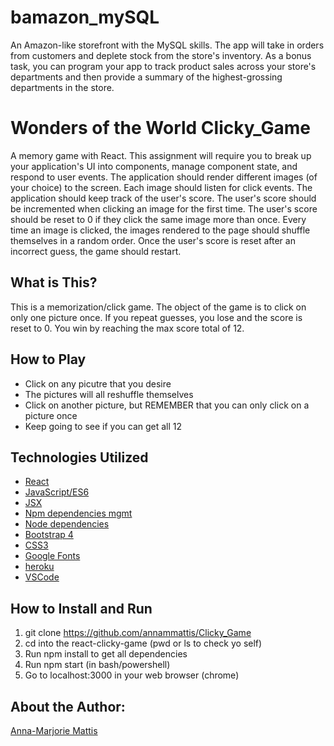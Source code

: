 # bamazon_mySQL
An Amazon-like storefront with the MySQL skills. The app will take in orders from customers and deplete stock from the store's inventory. As a bonus task, you can program your app to track product sales across your store's departments and then provide a summary of the highest-grossing departments in the store.


# Wonders of the World Clicky_Game
A memory game with React. This assignment will require you to break up your application's UI into components, manage component state, and respond to user events. The application should render different images (of your choice) to the screen. Each image should listen for click events. The application should keep track of the user's score. The user's score should be incremented when clicking an image for the first time. The user's score should be reset to 0 if they click the same image more than once. Every time an image is clicked, the images rendered to the page should shuffle themselves in a random order. Once the user's score is reset after an incorrect guess, the game should restart.


## What is This?
This is a memorization/click game. The object of the game is to click on only one picture once. If you repeat guesses, you lose and the score is reset to 0. You win by reaching the max score total of 12.

<!-- ## Getting Started
Try the app Here [https://moma-clicky-game.herokuapp.com/](https://moma-clicky-game.herokuapp.com/) (`Heroku`)

## The Screenshot
![Screenshot](/public/assets/screenshots/demo-01.png)
`Can you remember all 24 paintings?`&#8673;

![Screenshot](/public/assets/screenshots/demo-02.png)
`You have exceptional eidetic memory!`&#8673; -->

## How to Play
* Click on any picutre that you desire
* The pictures will all reshuffle themselves
* Click on another picture, but REMEMBER that you can only click on a picture once
* Keep going to see if you can get all 12

## Technologies Utilized
* [React](https://reactjs.org/)
* [JavaScript/ES6](http://es6-features.org/#Constants)
* [JSX](https://reactjs.org/docs/introducing-jsx.html)
* [Npm dependencies mgmt](https://www.npmjs.com/)
* [Node dependencies](https://nodejs.org/en/)
* [Bootstrap 4](https://getbootstrap.com/)
* [CSS3](https://developer.mozilla.org/en-US/docs/Web/CSS/CSS3)
* [Google Fonts](https://fonts.google.com/)
* [heroku](https://www.heroku.com)
* [VSCode](https://code.visualstudio.com/)

## How to Install and Run
01. git clone https://github.com/annammattis/Clicky_Game
02. cd into the react-clicky-game (pwd or ls to check yo self)
03. Run npm install to get all dependencies
04. Run npm start (in bash/powershell)
05. Go to localhost:3000 in your web browser (chrome)

## About the Author:
[Anna-Marjorie Mattis](https://github.com/annammattis)